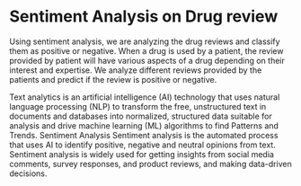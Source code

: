 # Sentiment Analysis on Drug review
Using sentiment analysis, we are analyzing the drug reviews and classify them as positive or negative. When a drug is used by a patient, the review provided by patient will have various aspects of a drug depending on their interest and expertise. We analyze different reviews provided by the patients and predict if the review is positive or negative.

Text analytics is an artificial intelligence (AI) technology that uses natural language processing (NLP) to transform the free, unstructured text in documents and databases into normalized, structured data suitable for analysis and drive machine learning (ML) algorithms to find Patterns and Trends.
Sentiment Analysis
Sentiment analysis is the automated process that uses AI to identify positive, negative and neutral opinions from text. Sentiment analysis is widely used for getting insights from social media comments, survey responses, and product reviews, and making data-driven decisions.
